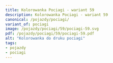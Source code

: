 ```yaml
---
title: Kolorowanka Pociagi - wariant 59
description: Kolorowanka Pociagi - wariant 59
canonical: /pojazdy/pociagi/
variant_of: pociagi
image: /pojazdy/pociagi/59/pociagi-59.svg
pdf: /pojazdy/pociagi/59/pociagi-59.pdf
alt: "Kolorowanka do druku pociagi"
tags:
- pojazdy
- pociagi
---
```

